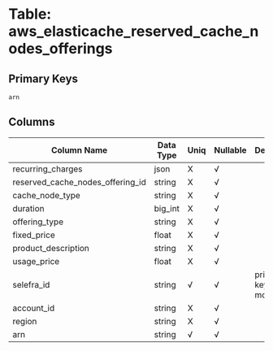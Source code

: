 # Table: aws_elasticache_reserved_cache_nodes_offerings

## Primary Keys 

```
arn
```


## Columns 

|  Column Name   |  Data Type  | Uniq | Nullable | Description | 
|  ----  | ----  | ----  | ----  | ---- | 
| recurring_charges | json | X | √ |  | 
| reserved_cache_nodes_offering_id | string | X | √ |  | 
| cache_node_type | string | X | √ |  | 
| duration | big_int | X | √ |  | 
| offering_type | string | X | √ |  | 
| fixed_price | float | X | √ |  | 
| product_description | string | X | √ |  | 
| usage_price | float | X | √ |  | 
| selefra_id | string | √ | √ | primary keys value md5 | 
| account_id | string | X | √ |  | 
| region | string | X | √ |  | 
| arn | string | √ | √ |  | 


